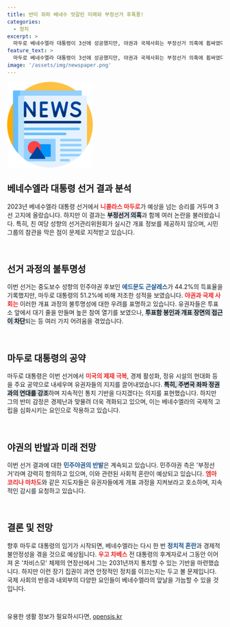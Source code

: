 ```yaml
---
title: 반미 좌파 베네수 엇갈린 미래와 부정선거 후폭풍!
categories:
  - 정치
excerpt: >
  마두로 베네수엘라 대통령이 3선에 성공했지만, 야권과 국제사회는 부정선거 의혹에 휩싸였다. 전날 대기행렬이었던 투표소와 상반된 출구조사 결과에도 불구하고 마두로의 당선이 공식화되며 혼란이 예고된다.
feature_text: >
  마두로 베네수엘라 대통령이 3선에 성공했지만, 야권과 국제사회는 부정선거 의혹에 휩싸였다. 전날 대기행렬이었던 투표소와 상반된 출구조사 결과에도 불구하고 마두로의 당선이 공식화되며 혼란이 예고된다.
image: '/assets/img/newspaper.png'
---
```


<p><img src="/assets/img/newspaper.png" alt="kimp 속보" /></p>

<h2 data-ke-size="size26">베네수엘라 대통령 선거 결과 분석</h2>

<p data-ke-size="size16">2023년 베네수엘라 대통령 선거에서 <b><span style="color: #ee2323;">니콜라스 마두로</span></b>가 예상을 넘는 승리를 거두며 3선 고지에 올랐습니다. 하지만 이 결과는 <b><span style="background-color: #21538527;">부정선거 의혹</span></b>과 함께 여러 논란을 불러왔습니다. 특히, 친 여당 성향의 선거관리위원회가 실시간 개표 정보를 제공하지 않으며, 시민 그룹의 참관을 막은 점이 문제로 지적받고 있습니다. 
<p data-ke-size="size16">&nbsp;</p>

<h2 data-ke-size="size26">선거 과정의 불투명성</h2>

<p data-ke-size="size16">이번 선거는 중도보수 성향의 민주야권 후보인 <b><span style="color: #1a5490;">에드문도 곤살레스</span></b>가 44.2%의 득표율을 기록했지만, 마두로 대통령의 51.2%에 비해 저조한 성적을 보였습니다. <b><span style="color: #ee2323;">야권과 국제 사회는</span></b> 이러한 개표 과정의 불투명성에 대한 우려를 표명하고 있습니다. 유권자들은 투표소 앞에서 대기 줄을 만들며 높은 참여 열기를 보였으나, <b><span style="background-color: #21538527;">투표함 봉인과 개표 장면의 접근이 차단</span></b>되는 등 여러 가지 어려움을 겪었습니다.</p>

<p data-ke-size="size16">&nbsp;</p>

<h2 data-ke-size="size26">마두로 대통령의 공약</h2>

<p data-ke-size="size16">마두로 대통령은 이번 선거에서 <b><span style="color: #ee2323;">미국의 제재 극복</span></b>, 경제 활성화, 정유 시설의 현대화 등을 주요 공약으로 내세우며 유권자들의 지지를 끌어내었습니다. <b><span style="background-color: #21538527;">특히, 주변국 좌파 정권과의 연대를 강조</span></b>하며 지속적인 통치 기반을 다지겠다는 의지를 표현했습니다. 하지만 그의 반미 감정은 경제난과 맞물려 더욱 격화되고 있으며, 이는 베네수엘라의 국제적 고립을 심화시키는 요인으로 작용하고 있습니다.</p>

<p data-ke-size="size16">&nbsp;</p>

<h2 data-ke-size="size26">야권의 반발과 미래 전망</h2>

<p data-ke-size="size16">이번 선거 결과에 대한 <b><span style="color: #1a5490;">민주야권의 반발</span></b>은 계속되고 있습니다. 민주야권 측은 '부정선거'라며 강력히 항의하고 있으며, 이와 관련된 사회적 혼란이 예상되고 있습니다. <b><span style="color: #ee2323;">엠마 코리나 마차도</span></b>와 같은 지도자들은 유권자들에게 개표 과정을 지켜보라고 호소하며, 지속적인 감시를 요청하고 있습니다.</p>

<p data-ke-size="size16">&nbsp;</p>

<h2 data-ke-size="size26">결론 및 전망</h2>

<p data-ke-size="size16">향후 마두로 대통령의 임기가 시작되면, 베네수엘라는 다시 한 번 <b><span style="color: #1a5490;">정치적 혼란</span></b>과 경제적 불안정성을 겪을 것으로 예상됩니다. <b><span style="color: #ee2323;">우고 차베스</span></b> 전 대통령의 후계자로서 그동안 이어져 온 '차비스모' 체제의 연장선에서 그는 2031년까지 통치할 수 있는 기반을 마련했습니다. 하지만 이런 장기 집권이 과연 안정적인 정치를 이끄는지는 두고 볼 문제입니다. 국제 사회의 반응과 내외부의 다양한 요인들이 베네수엘라의 앞날을 가늠할 수 있을 것입니다.</p>

<p data-ke-size="size16">&nbsp;</p>
유용한 생활 정보가 필요하시다면, <a href="https://opensis.kr" rel="dofollow">opensis.kr</a>


